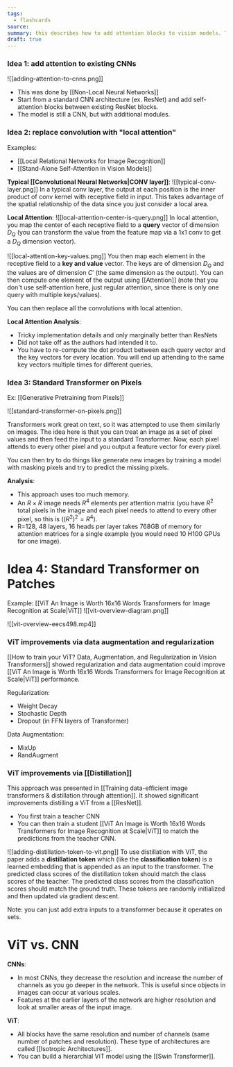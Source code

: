 ```yaml
---
tags:
  - flashcards
source: 
summary: this describes how to add attention blocks to vision models. TLDR is you divide an image into patches, flatten the patches into a sequence, and then compute attention using this sequence. Models like Swin will shift windows around to share patch information.
draft: true
---
```


### Idea 1: add attention to existing CNNs
![[adding-attention-to-cnns.png]]
- This was done by [[Non-Local Neural Networks]]
- Start from a standard CNN architecture (ex. ResNet) and add self-attention blocks between existing ResNet blocks.
- The model is still a CNN, but with additional modules.

### Idea 2: replace convolution with "local attention"
Examples:
- [[Local Relational Networks for Image Recognition]]
- [[Stand-Alone Self-Attention in Vision Models]]

**Typical [[Convolutional Neural Networks|CONV layer]]**:
![[typical-conv-layer.png]]
In a typical conv layer, the output at each position is the inner product of conv kernel with receptive field in input. This takes advantage of the spatial relationship of the data since you just consider a local area.

**Local Attention**:
![[local-attention-center-is-query.png]]
In local attention, you map the center of each receptive field to a **query** vector of dimension $D_Q$ (you can transform the value from the feature map via a 1x1 conv to get a $D_Q$ dimension vector).

![[local-attention-key-values.png]]
You then map each element in the receptive field to a **key and value** vector. The keys are of dimension $D_Q$ and the values are of dimension $C'$ (the same dimension as the output). You can then compute one element of the output using [[Attention]] (note that you don't use self-attention here, just regular attention, since there is only one query with multiple keys/values).

You can then replace all the convolutions with local attention.

**Local Attention Analysis**:
- Tricky implementation details and only marginally better than ResNets
- Did not take off as the authors had intended it to.
- You have to re-compute the dot product between each query vector and the key vectors for every location. You will end up attending to the same key vectors multiple times for different queries. 

### Idea 3: Standard Transformer on Pixels
Ex: [[Generative Pretraining from Pixels]]

![[standard-transformer-on-pixels.png]]

Transformers work great on text, so it was attempted to use them similarly on images. The idea here is that you can treat an image as a set of pixel values and then feed the input to a standard Transformer. Now, each pixel attends to every other pixel and you output a feature vector for every pixel.

You can then try to do things like generate new images by training a model with masking pixels and try to predict the missing pixels.

**Analysis**:
- This approach uses too much memory.
- An $R \times R$ image needs $R^4$ elements per attention matrix (you have $R^2$ total pixels in the image and each pixel needs to attend to every other pixel, so this is $((R^2)^2 = R^4$).
- R=128, 48 layers, 16 heads per layer takes 768GB of memory for attention matrices for a single example (you would need 10 H100 GPUs for one image).

# Idea 4: Standard Transformer on Patches
Example: [[ViT An Image is Worth 16x16 Words Transformers for Image Recognition at Scale|ViT]]
![[vit-overview-diagram.png]]

![[vit-overview-eecs498.mp4]]

### ViT improvements via data augmentation and regularization
[[How to train your ViT? Data, Augmentation, and Regularization in Vision Transformers]] showed regularization and data augmentation could improve [[ViT An Image is Worth 16x16 Words Transformers for Image Recognition at Scale|ViT]] performance.

Regularization: 
- Weight Decay
- Stochastic Depth
- Dropout (in FFN layers of Transformer)

Data Augmentation:
- MixUp
- RandAugment

### ViT improvements via [[Distillation]]
This approach was presented in [[Training data-efficient image transformers & distillation through attention]]. It showed significant improvements distilling a ViT from a [[ResNet]].

- You first train a teacher CNN
- You can then train a student [[ViT An Image is Worth 16x16 Words Transformers for Image Recognition at Scale|ViT]] to match the predictions from the teacher CNN. 

![[adding-distillation-token-to-vit.png]]
To use distillation with ViT, the paper adds a **distillation token** which (like the **classification token**) is a learned embedding that is appended as an input to the transformer. The predicted class scores of the distillation token should match the class scores of the teacher. The predicted class scores from the classification scores should match the ground truth. These tokens are randomly initialized and then updated via gradient descent.

Note: you can just add extra inputs to a transformer because it operates on sets.

# ViT vs. CNN
**CNNs**:
- In most CNNs, they decrease the resolution and increase the number of channels as you go deeper in the network. This is useful since objects in images can occur at various scales.
- Features at the earlier layers of the network are higher resolution and look at smaller areas of the input image.

**ViT**:
- All blocks have the same resolution and number of channels (same number of patches and resolution). These type of architectures are called [[Isotropic Architectures]].
- You can build a hierarchial ViT model using the [[Swin Transformer]].